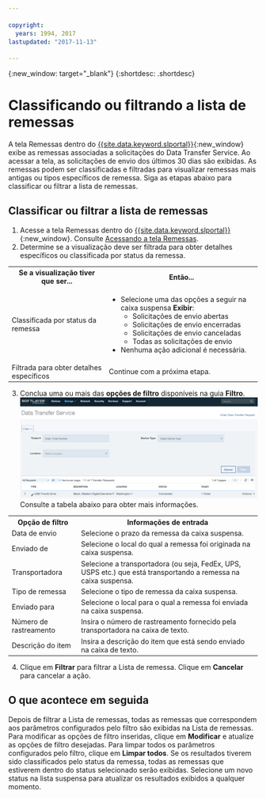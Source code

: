 ```yaml
---

copyright:
  years: 1994, 2017
lastupdated: "2017-11-13"

---
```

{:new_window: target="_blank"}
{:shortdesc: .shortdesc}

# Classificando ou filtrando a lista de remessas

A tela Remessas dentro do [{{site.data.keyword.slportal}}](https://control.softlayer.com/){:new_window} exibe as remessas associadas a solicitações do Data Transfer Service. Ao acessar a tela, as solicitações de envio dos últimos 30 dias são exibidas. As remessas podem ser classificadas e filtradas para visualizar remessas mais antigas ou tipos específicos de remessa. Siga as etapas abaixo para classificar ou filtrar a lista de remessas.

## Classificar ou filtrar a lista de remessas

1. Acesse a tela Remessas dentro do [{{site.data.keyword.slportal}}](https://control.softlayer.com/){:new_window}. Consulte [Acessando a tela Remessas](index.html).
2. Determine se a visualização deve ser filtrada para obter detalhes específicos ou classificada por status da remessa.

<table><tbody><tr><th>Se a visualização tiver que ser...</th><th>Então...</th></tr><tr><td>Classificada por status da remessa</td><td><ul><li>Selecione uma das opções a seguir na caixa suspensa <strong>Exibir</strong>:<ul><li>Solicitações de envio abertas</li><li>Solicitações de envio encerradas</li><li>Solicitações de envio canceladas</li><li>Todas as solicitações de envio<br> </li></ul></li><li>Nenhuma ação adicional é necessária.</li></ul></td></tr><tr><td>Filtrada para obter detalhes específicos</td><td>Continue com a próxima etapa.</td></tr></tbody></table>

3. Conclua uma ou mais das **opções de filtro** disponíveis na guia **Filtro**.
![Tela Remessa do DTS](/images/DTSShipmentScreen.PNG) <br/> Consulte a tabela abaixo para obter mais informações.

<table><tbody><tr><th>Opção de filtro</th><th>Informações de entrada</th></tr><tr><td>Data de envio</td><td>Selecione o prazo da remessa da caixa suspensa.</td></tr><tr><td>Enviado de</td><td>Selecione o local do qual a remessa foi originada na caixa suspensa.</td></tr><tr><td>Transportadora</td><td>Selecione a transportadora (ou seja, FedEx, UPS, USPS etc.) que está transportando a remessa na caixa suspensa.</td></tr><tr><td>Tipo de remessa</td><td>Selecione o tipo de remessa da caixa suspensa.</td></tr><tr><td>Enviado para</td><td>Selecione o local para o qual a remessa foi enviada na caixa suspensa.</td></tr><tr><td>Número de rastreamento</td><td>Insira o número de rastreamento fornecido pela transportadora na caixa de texto.</td></tr><tr><td>Descrição do item</td><td>Insira a descrição do item que está sendo enviado na caixa de texto.</td></tr></tbody></table>

4. Clique em **Filtrar** para filtrar a Lista de remessa. Clique em **Cancelar** para cancelar a ação.

## O que acontece em seguida

Depois de filtrar a Lista de remessas, todas as remessas que correspondem aos parâmetros configurados pelo filtro são exibidas na Lista de remessas. Para modificar as opções de filtro inseridas, clique em **Modificar** e atualize as opções de filtro desejadas. Para limpar todos os parâmetros configurados pelo filtro, clique em **Limpar todos**. Se os resultados tiverem sido classificados pelo status da remessa, todas as remessas que estiverem dentro do status selecionado serão exibidas. Selecione um novo status na lista suspensa para atualizar os resultados exibidos a qualquer momento.
